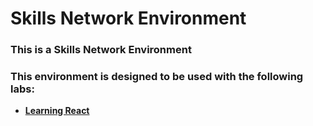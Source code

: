 # Skills Network Environment
### This is a Skills Network Environment

### This environment is designed to be used with the following labs:
- **[Learning React](https://www.coursera.org/learn/developing-frontend-apps-with-react/ungradedLti/IXI0I/lab-setting-up-the-github-environment)**